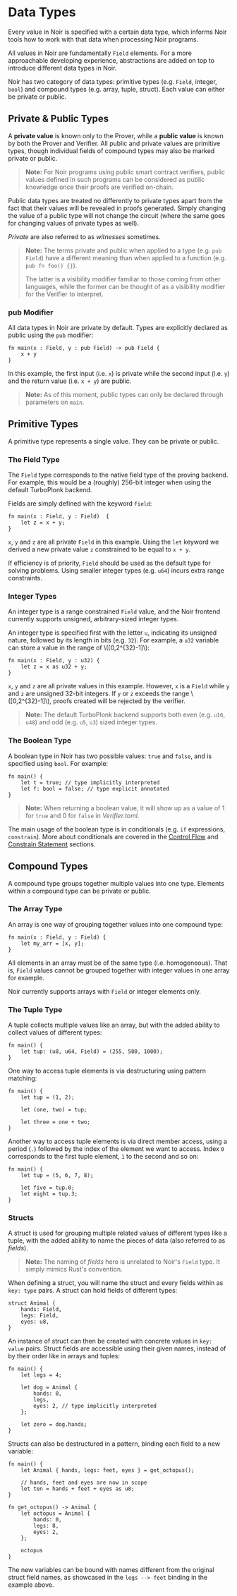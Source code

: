 # Data Types

Every value in Noir is specified with a certain data type, which informs Noir tools how to work with that data when processing Noir programs.

All values in Noir are fundamentally `Field` elements. For a more approachable developing experience, abstractions are added on top to introduce different data types in Noir.

Noir has two category of data types: primitive types (e.g. `Field`, integer, `bool`) and compound types (e.g. array, tuple, struct). Each value can either be private or public.

## Private & Public Types

A **private value** is known only to the Prover, while a **public value** is known by both the Prover and Verifier. All public and private values are primitive types, though individual fields of compound types may also be marked private or public.

> **Note:** For Noir programs using public smart contract verifiers, public values defined in such programs can be considered as public knowledge once their proofs are verified on-chain.

Public data types are treated no differently to private types apart from the fact that their values will be revealed in proofs generated. Simply changing the value of a public type will not change the circuit (where the same goes for changing values of private types as well).

_Private_ are also referred to as _witnesses_ sometimes.

> **Note:** The terms private and public when applied to a type (e.g. `pub Field`) have a different meaning than when applied to a function (e.g. `pub fn foo() {}`).
>
> The latter is a visibility modifier familiar to those coming from other languages, while the former can be thought of as a visibility modifier for the Verifier to interpret.

### pub Modifier

All data types in Noir are private by default. Types are explicitly declared as public using the `pub` modifier:

```rust,noplaypen
fn main(x : Field, y : pub Field) -> pub Field {
    x + y
}
```

In this example, the first input (i.e. `x`) is private while the second input (i.e. `y`) and the return value (i.e. `x + y`) are public.

> **Note:** As of this moment, public types can only be declared through parameters on `main`.

## Primitive Types

A primitive type represents a single value. They can be private or public.

### The Field Type

The `Field` type corresponds to the native field type of the proving backend. For example, this would be a (roughly) 256-bit integer when using the default TurboPlonk backend.

Fields are simply defined with the keyword `Field`:

```rust,noplaypen
fn main(x : Field, y : Field)  {
    let z = x + y;
}
```

`x`, `y` and `z` are all private `Field` in this example. Using the `let` keyword we derived a new private value `z` constrained to be equal to `x + y`.

If efficiency is of priority, `Field` should be used as the default type for solving problems. Using smaller integer types (e.g. `u64`) incurs extra range constraints.

### Integer Types

An integer type is a range constrained `Field` value, and the Noir frontend currently supports unsigned, arbitrary-sized integer types.

An integer type is specified first with the letter `u`, indicating its unsigned nature, followed by its length in bits (e.g. `32`). For example, a `u32` variable can store a value in the range of \\([0,2^{32}-1]\\):

```rust,noplaypen
fn main(x : Field, y : u32) {
    let z = x as u32 + y;
}
```

`x`, `y` and `z` are all private values in this example. However, `x` is a `Field` while `y` and `z` are unsigned 32-bit integers. If `y` or `z` exceeds the range \\([0,2^{32}-1]\\), proofs created will be rejected by the verifier.

> **Note:** The default TurboPlonk backend supports both even (e.g. `u16`, `u48`) and odd (e.g. `u5`, `u3`) sized integer types.

### The Boolean Type

A boolean type in Noir has two possible values: `true` and `false`, and is specified using `bool`. For example:

```rust,noplaypen
fn main() {
    let t = true; // type implicitly interpreted
    let f: bool = false; // type explicit annotated
}
```

> **Note:** When returning a boolean value, it will show up as a value of 1 for `true` and 0 for `false` in _Verifier.toml_.

The main usage of the boolean type is in conditionals (e.g. `if` expressions, `constrain`). More about conditionals are covered in the [Control Flow](./control_flow.md) and [Constrain Statement](./constrain.md) sections.

## Compound Types

A compound type groups together multiple values into one type. Elements within a compound type can be private or public.

### The Array Type

An array is one way of grouping together values into one compound type:

```rust,noplaypen
fn main(x : Field, y : Field) {
    let my_arr = [x, y];
}
```

All elements in an array must be of the same type (i.e. homogeneous). That is, `Field` values cannot be grouped together with integer values in one array for example.

Noir currently supports arrays with `Field` or integer elements only.

### The Tuple Type

A tuple collects multiple values like an array, but with the added ability to collect values of different types:

```rust,noplaypen
fn main() {
    let tup: (u8, u64, Field) = (255, 500, 1000);
}
```

One way to access tuple elements is via destructuring using pattern matching:

```rust,noplaypen
fn main() {
    let tup = (1, 2);

    let (one, two) = tup;

    let three = one + two;
}
```

Another way to access tuple elements is via direct member access, using a period (`.`) followed by the index of the element we want to access. Index `0` corresponds to the first tuple element, `1` to the second and so on:

```rust,noplaypen
fn main() {
    let tup = (5, 6, 7, 8);

    let five = tup.0;
    let eight = tup.3;
}
```

### Structs

A struct is used for grouping multiple related values of different types like a tuple, with the added ability to name the pieces of data (also referred to as _fields_).

> **Note:** The naming of _fields_ here is unrelated to Noir's `Field` type. It simply mimics Rust's convention.

When defining a struct, you will name the struct and every fields within as `key: type` pairs. A struct can hold fields of different types:

```rust,noplaypen
struct Animal {
    hands: Field,
    legs: Field,
    eyes: u8,
}
```

An instance of struct can then be created with concrete values in `key: value` pairs. Struct fields are accessible using their given names, instead of by their order like in arrays and tuples:

```rust,noplaypen
fn main() {
    let legs = 4;

    let dog = Animal {
        hands: 0,
        legs,
        eyes: 2, // type implicitly interpreted
    };

    let zero = dog.hands;
}
```

Structs can also be destructured in a pattern, binding each field to a new variable:

```rust,noplaypen
fn main() {
    let Animal { hands, legs: feet, eyes } = get_octopus();

    // hands, feet and eyes are now in scope
    let ten = hands + feet + eyes as u8;
}

fn get_octopus() -> Animal {
    let octopus = Animal {
        hands: 0,
        legs: 8,
        eyes: 2,
    };

    octopus
}
```

The new variables can be bound with names different from the original struct field names, as showcased in the `legs --> feet` binding in the example above.
